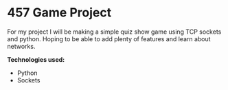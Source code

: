 # 457 Game Project

For my project I will be making a simple quiz show game using TCP sockets and python. Hoping to be able to add plenty of features and learn about networks.

**Technologies used:**
* Python
* Sockets
